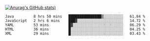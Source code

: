 [![Anurag's GitHub stats](https://github-readme-stats.vercel.app/api?username=Old-Camel&show_icons=true&theme=dark))](https://github.com/anuraghazra/github-readme-stats)
<!--START_SECTION:waka-->
```text
Java         8 hrs 50 mins   ███████████████▒░░░░░░░░░   61.84 % 
JavaScript   2 hrs 6 mins    ███▓░░░░░░░░░░░░░░░░░░░░░   14.72 % 
YAML         53 mins         █▓░░░░░░░░░░░░░░░░░░░░░░░   06.29 % 
HTML         36 mins         █░░░░░░░░░░░░░░░░░░░░░░░░   04.25 % 
XML          29 mins         █░░░░░░░░░░░░░░░░░░░░░░░░   03.43 % 
```
<!--END_SECTION:waka-->


